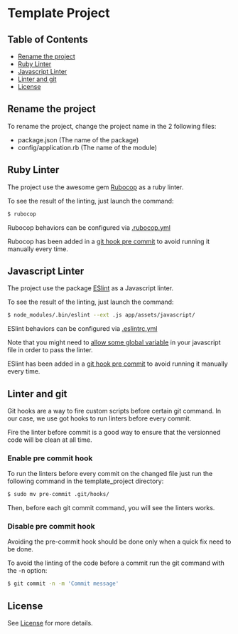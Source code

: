 # Template Project

## Table of Contents

- [Rename the project](#rename-the-project)
- [Ruby Linter](#ruby-linter)
- [Javascript Linter](#javascript-linter)
- [Linter and git](#linter-and-git)
- [License](#license)

## Rename the project

To rename the project, change the project name in the 2 following files:
* package.json (The name of the package)
* config/application.rb (The name of the module)

## Ruby Linter

The project use the awesome gem [Rubocop](https://github.com/bbatsov/rubocop) as a ruby linter.

To see the result of the linting, just launch the command: 
```sh
$ rubocop
```

Rubocop behaviors can be configured via [.rubocop.yml](https://github.com/Havlicech/template_project/blob/master/.rubocop.yml)

Rubocop has been added in a [git hook pre commit](#enable-pre-commit-hook) to avoid running it manually every time.

## Javascript Linter

The project use the package [ESlint](https://github.com/eslint/eslint) as a Javascript linter.

To see the result of the linting, just launch the command:
```sh
$ node_modules/.bin/eslint --ext .js app/assets/javascript/
```
ESlint behaviors can be configured via [.eslintrc.yml](https://github.com/Havlicech/template_project/blob/master/.eslintrc.yml)

Note that you might need to [allow some global variable](http://eslint.org/docs/user-guide/configuring#specifying-globals) in your javascript file in order to pass the linter.

ESlint has been added in a [git hook pre commit](#enable-pre-commit-hook) to avoid running it manually every time.

## Linter and git

Git hooks are a way to fire custom scripts before certain git command. In our case, we use got hooks to run linters before every commit.

Fire the linter before commit is a good way to ensure that the versionned code will be clean at all time.

### Enable pre commit hook

To run the linters before every commit on the changed file just run the following command in the template_project directory:
```sh
$ sudo mv pre-commit .git/hooks/
```
Then, before each git commit command, you will see the linters works.

### Disable pre commit hook

Avoiding the pre-commit hook should be done only when a quick fix need to be done.

To avoid the linting of the code before a commit run the git command with the -n option:
```sh
$ git commit -n -m 'Commit message'
```

## License

See [License](https://github.com/Havlicech/template_project/blob/master/LICENSE) for more details.
